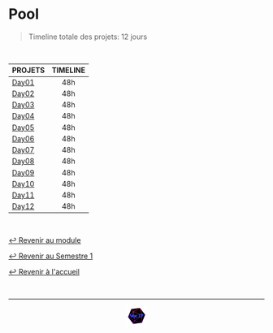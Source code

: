 # Pool

> Timeline totale des projets: 12 jours

<br>

<table align="center">
    <thead>
        <tr>
            <th>PROJETS</th>
            <th>TIMELINE</th>
        </tr>
    </thead>
    <tbody>
        <tr>
            <td rowspan="1"><a href="https://github.com/Studio-17/Epitech-Subjects/tree/main/Semester-1/B-CPE-100/Pool/Day01">Day01</a></td>
            <td align="center">48h</td>
        </tr>
        <tr>
            <td rowspan="1"><a href="https://github.com/Studio-17/Epitech-Subjects/tree/main/Semester-1/B-CPE-100/Pool/Day02">Day02</a></td>
            <td align="center">48h</td>
        </tr>
        <tr>
            <td rowspan="1"><a href="https://github.com/Studio-17/Epitech-Subjects/tree/main/Semester-1/B-CPE-100/Pool/Day03">Day03</a></td>
            <td align="center">48h</td>
        </tr>
        <tr>
            <td rowspan="1"><a href="https://github.com/Studio-17/Epitech-Subjects/tree/main/Semester-1/B-CPE-100/Pool/Day04">Day04</a></td>
            <td align="center">48h</td>
        </tr>
        <tr>
            <td rowspan="1"><a href="https://github.com/Studio-17/Epitech-Subjects/tree/main/Semester-1/B-CPE-100/Pool/Day05">Day05</a></td>
            <td align="center">48h</td>
        </tr>
        <tr>
            <td rowspan="1"><a href="https://github.com/Studio-17/Epitech-Subjects/tree/main/Semester-1/B-CPE-100/Pool/Day06">Day06</a></td>
            <td align="center">48h</td>
        </tr>
        <tr>
            <td rowspan="1"><a href="https://github.com/Studio-17/Epitech-Subjects/tree/main/Semester-1/B-CPE-100/Pool/Day07">Day07</a></td>
            <td align="center">48h</td>
        </tr>
        <tr>
            <td rowspan="1"><a href="https://github.com/Studio-17/Epitech-Subjects/tree/main/Semester-1/B-CPE-100/Pool/Day08">Day08</a></td>
            <td align="center">48h</td>
        </tr>
        <tr>
            <td rowspan="1"><a href="https://github.com/Studio-17/Epitech-Subjects/tree/main/Semester-1/B-CPE-100/Pool/Day09">Day09</a></td>
            <td align="center">48h</td>
        </tr>
        <tr>
            <td rowspan="1"><a href="https://github.com/Studio-17/Epitech-Subjects/tree/main/Semester-1/B-CPE-100/Pool/Day10">Day10</a></td>
            <td align="center">48h</td>
        </tr>
        <tr>
            <td rowspan="1"><a href="https://github.com/Studio-17/Epitech-Subjects/tree/main/Semester-1/B-CPE-100/Pool/Day11">Day11</a></td>
            <td align="center">48h</td>
        </tr>
        <tr>
            <td rowspan="1"><a href="https://github.com/Studio-17/Epitech-Subjects/tree/main/Semester-1/B-CPE-100/Pool/Day12">Day12</a></td>
            <td align="center">48h</td>
        </tr>
    </tbody>
</table>

</table>

<br>

[↩️ Revenir au module](https://github.com/Studio-17/Epitech-Subjects/tree/main/Semester-1/B-CPE-100)

[↩️ Revenir au Semestre 1](https://github.com/Studio-17/Epitech-Subjects/tree/main/Semester-1)

[↩️ Revenir à l'accueil](https://github.com/Studio-17/Epitech-Subjects)

<br>

---

<div align="center">

<a href="https://github.com/Studio-17" target="_blank"><img src="../../../assets/voc17.gif" width="40"></a>

</div>
